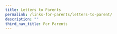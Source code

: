 ```yaml
---
title: Letters to Parents
permalink: /links-for-parents/letters-to-parent/
description: ""
third_nav_title: For Parents
---
```

